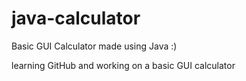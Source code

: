# java-calculator

Basic GUI Calculator made using Java :)

learning GitHub and working on a basic GUI calculator
